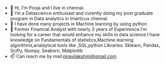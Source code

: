 - 👋 Hi, I’m Pooja and I live in chennai.
- 👀 I’m a  Datascience enthusiast and curently doing my post graduate program in Data analytics in Imarticus chennai
- 🌱 I have done many projects in Machine learning by using python
- 💞️ Former Financial Analyst with nearly 2 years of  Experirence.I’m looking for a career that would enhance my skills in data science.I have knowledge on Fundamentals of statistics,Machine learning algorithms,analaytical tools like ,SQL,python Libraries: Sklearn, Pandas, SciPy, Numpy, Seaborn, Matplotlib
- 📫 Can reach me by mail:pjravilakshmi@gmail.com


